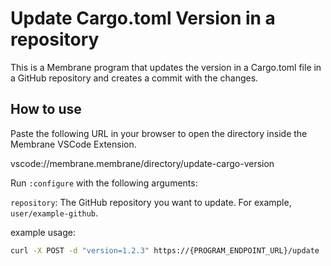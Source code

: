 # Update Cargo.toml Version in a repository

This is a Membrane program that updates the version in a Cargo.toml file in a GitHub repository and creates a commit with the changes.

## How to use

Paste the following URL in your browser to open the directory inside the Membrane VSCode Extension.

vscode://membrane.membrane/directory/update-cargo-version

Run `:configure` with the following arguments: 

`repository`: The GitHub repository you want to update. For example, `user/example-github`.

example usage:

```bash
curl -X POST -d "version=1.2.3" https://{PROGRAM_ENDPOINT_URL}/update
```